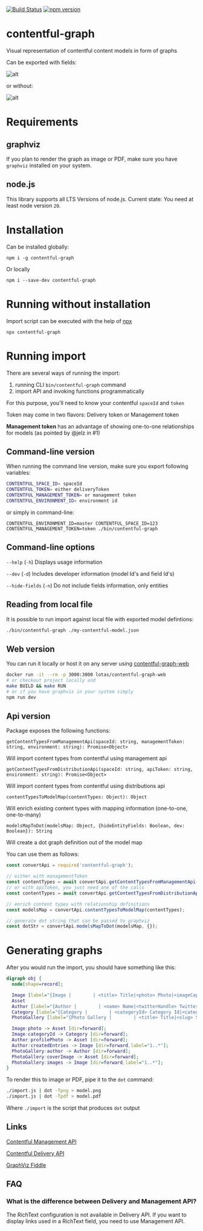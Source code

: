 [![Build Status](https://travis-ci.org/lotas/contentful-graph.svg?branch=master)](https://travis-ci.org/lotas/contentful-graph)
[![npm version](https://badge.fury.io/js/contentful-graph.svg)](https://badge.fury.io/js/contentful-graph)

# contentful-graph
Visual representation of contentful content models in form of graphs

Can be exported with fields:

![alt](./samples/model.png)

or without:

![alt](./samples/model-nofields.png)

# Requirements

## graphviz

If you plan to render the graph as image or PDF, make sure you have `graphviz` installed on your system.

## node.js

This library supports all LTS Versions of node.js. Current state: You need at least node version `20`.

# Installation

Can be installed globally:

`npm i -g contentful-graph`

Or locally

`npm i --save-dev contentful-graph`

# Running without installation

Import script can be executed with the help of [npx](https://www.npmjs.com/package/npx)

`npx contentful-graph`

# Running import

There are several ways of running the import:

1. running CLI `bin/contentful-graph` command
2. import API and invoking functions programmatically

For this purpose, you'll need to know your contentful `spaceId` and `token`

Token may come in two flavors: Delivery token or Management token

**Management token** has an advantage of showing one-to-one relationships for models (as pointed by @jelz in #1)

## Command-line version

When running the command line version, make sure you export following variables:

```sh
CONTENTFUL_SPACE_ID= spaceId
CONTENTFUL_TOKEN= either deliveryToken
CONTENTFUL_MANAGEMENT_TOKEN= or management token
CONTENTFUL_ENVIRONMENT_ID= environment id
```

or simply in command-line:

`CONTENTFUL_ENVIRONMENT_ID=master CONTENTFUL_SPACE_ID=123 CONTENTFUL_MANAGEMENT_TOKEN=token ./bin/contentful-graph`

## Command-line options

`--help` (`-h`) Displays usage information

`--dev` (`-d`)  Includes developer information (model Id's and field Id's)

`--hide-fields` (`-n`) Do not include fields information, only entities

## Reading from local file

It is possible to run import against local file with exported model defintions:

```sh
./bin/contentful-graph ./my-contentful-model.json
```

## Web version

You can run it locally or host it on any server using [contentful-graph-web](https://github.com/lotas/contentful-graph-web)

```sh
docker run -it --rm -p 3000:3000 lotas/contentful-graph-web
# or checkout project locally and
make BUILD && make RUN
# or if you have graphviz in your system simply
npm run dev
```

## Api version

Package exposes the following functions:

`getContentTypesFromManagementApi(spaceId: string, managementToken: string, environment: string): Promise<Object>`

Will import content types from contentful using management api

`getContentTypesFromDistributionApi(spaceId: string, apiToken: string, environment: string): Promise<Object>`

Will import content types from contentful using distributions api

`contentTypesToModelMap(contentTypes: Object): Object`

Will enrich existing content types with mapping information (one-to-one, one-to-many)

`modelsMapToDot(modelsMap: Object, {hideEntityFields: Boolean, dev: Boolean}): String`

Will create a dot graph definition out of the model map

You can use them as follows:

```javascript
const convertApi = require('contentful-graph');

// either with managementToken
const contentTypes = await convertApi.getContentTypesFromManagementApi(spaceId, managementToken);
// or with apiToken, you just need one of the calls
const contentTypes = await convertApi.getContentTypesFromDistributionApi(spaceId, apiToken);

// enrich content types with relationship definitions
const modelsMap = convertApi.contentTypesToModelMap(contentTypes);

// generate dot string that can be passed to graphviz
const dotStr = convertApi.modelsMapToDot(modelsMap, {});
```

# Generating graphs

After you would run the import, you should have something like this:

```dot
digraph obj {
  node[shape=record];

  Image [label="{Image |        | <title> Title|<photo> Photo|<imageCaption> Image caption|<imageCredits> Image credits|<categoryId> CategoryId}" shape=Mrecord];
  Asset
  Author [label="{Author |        | <name> Name|<twitterHandle> Twitter handle|<profilePhoto> Profile photo|<biography> Biography|<createdEntries> Created entries}" shape=Mrecord];
  Category [label="{Category |        | <categoryId> Category Id|<categoryName> Category name}" shape=Mrecord];
  PhotoGallery [label="{Photo Gallery |        | <title> Title|<slug> Slug|<author> Author|<coverImage> Cover Image|<description> Description|<images> Images|<tags> Tags|<date> Date|<location> Location}" shape=Mrecord];

  Image:photo -> Asset [dir=forward];
  Image:categoryId -> Category [dir=forward];
  Author:profilePhoto -> Asset [dir=forward];
  Author:createdEntries -> Image [dir=forward,label="1..*"];
  PhotoGallery:author -> Author [dir=forward];
  PhotoGallery:coverImage -> Asset [dir=forward];
  PhotoGallery:images -> Image [dir=forward,label="1..*"];
}
```

To render this to image or PDF, pipe it to the `dot` command:

```sh
./import.js | dot -Tpng > model.png
./import.js | dot -Tpdf > model.pdf
```

Where `./import` is the script that produces `dot` output

## Links

[Contentful Management API](https://www.contentful.com/developers/docs/references/content-management-api/#/reference/content-types)

[Contentful Delivery API](https://www.contentful.com/developers/docs/references/content-delivery-api/#/reference/content-types)

[GraphViz Fiddle](http://stamm-wilbrandt.de/GraphvizFiddle/)


## FAQ

### What is the difference between Delivery and Management API?

The RichText configuration is not available in Delivery API. If you want to display links used in a RichText field, you need to use Management API.